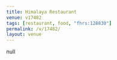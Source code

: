```yaml
---
title: Himalaya Restaurant
venue: v17482
tags: [restaurant, food, "fhrs:128830"]
permalink: /v/17482/
layout: venue
---
```

null
